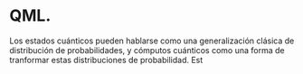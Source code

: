 # QML.



Los estados cuánticos pueden hablarse como una generalización clásica de distribución de probabilidades, y cómputos cuánticos como una forma de tranformar estas distribuciones de probabilidad. Est

